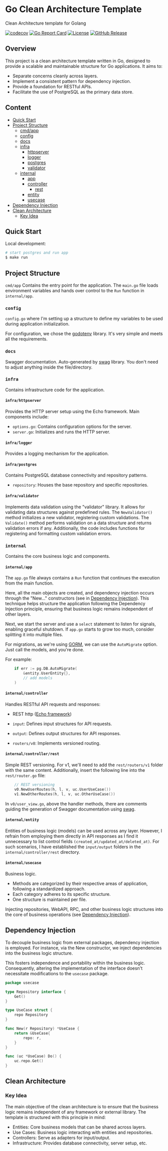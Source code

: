
# Go Clean Architecture Template

Clean Architecture template for Golang

[![codecov](https://codecov.io/gh/DeSouzaRafael/go-clean-architecture-template/branch/main/graph/badge.svg?token=PNP58LYNPA)](https://codecov.io/gh/DeSouzaRafael/go-clean-architecture-template)
[![Go Report Card](https://goreportcard.com/badge/github.com/DeSouzaRafael/go-clean-architecture-template)](https://goreportcard.com/report/github.com/DeSouzaRafael/go-clean-architecture-template)
[![License](https://img.shields.io/github/license/evrone/go-clean-template.svg)](https://github.com/DeSouzaRafael/go-clean-architecture-template/blob/main/LICENSE)
[![GitHub Release](https://img.shields.io/github/v/release/DeSouzaRafael/go-clean-architecture-template)](https://github.com/DeSouzaRafael/go-clean-architecture-template/releases/)

## Overview

This project is a clean architecture template written in Go, designed to provide a scalable and maintainable structure for Go applications. It aims to:
- Separate concerns cleanly across layers.
- Implement a consistent pattern for dependency injection.
- Provide a foundation for RESTful APIs.
- Facilitate the use of PostgreSQL as the primary data store.

## Content
- [Quick Start](#quick-start)
- [Project Structure](#project-structure)
  - [cmd/app](#cmdapp)
  - [config](#config)
  - [docs](#docs)
  - [infra](#infra)
    - [httpserver](#infrahttpserver)
    - [logger](#infralogger)
    - [postgres](#infrapostgres)
    - [validator](#infravalidator)
  - [internal](#internal)
    - [app](#internalapp)
    - [controller](#internalcontroller)
      - [rest](#internalcontrollerrest)
    - [entity](#internalentity)
    - [usecase](#internalusecase)
- [Dependency Injection](#dependency-injection)
- [Clean Architecture](#clean-architecture)
  - [Key Idea](#key-idea)

## Quick Start
Local development:
```sh
# start postgres and run app
$ make run
```

## Project Structure
`cmd/app`
Contains the entry point for the application. The `main.go` file loads environment variables and hands over control to the `Run` function in `internal/app`.

### `config`
`config.go` where I'm setting up a structure to define my variables to be used during application initialization.

For configuration, we chose the [godotenv](https://github.com/joho/godotenv) library. It's very simple and meets all the requirements.

### `docs`
Swagger documentation. Auto-generated by [swag](https://github.com/swaggo/swag) library.
You don't need to adjust anything inside the file/directory.

### `infra`
Contains infrastructure code for the application.

#### `infra/httpserver`
Provides the HTTP server setup using the Echo framework. Main components include:

- `options.go`: Contains configuration options for the server.
- `server.go`: Initializes and runs the HTTP server.

#### `infra/logger`
Provides a logging mechanism for the application.

#### `infra/postgres`
Contains PostgreSQL database connectivity and repository patterns.

- `repository`: Houses the base repository and specific repositories.

#### `infra/validator`
Implements data validation using the "validator" library.
It allows for validating data structures against predefined rules. The `NewValidator()` method initializes a new validator, registering custom validations. The `Validate()` method performs validation on a data structure and returns validation errors if any. Additionally, the code includes functions for registering and formatting custom validation errors.

### `internal`
Contains the core business logic and components.

#### `internal/app`
The `app.go` file always contains a `Run` function that continues the execution from the main function.

Here, all the main objects are created, and dependency injection occurs through the "New..." constructors (see in [Dependency Injection](#dependency-injection)). 
This technique helps structure the application following the Dependency Injection principle, ensuring that business logic remains independent of other layers.

Next, we start the server and use a `select` statement to listen for signals, enabling graceful shutdown. If `app.go` starts to grow too much, consider splitting it into multiple files.

For migrations, as we're using [GORM](https://gorm.io/), we can use the `AutoMigrate` option. Just call the models, and you're done.

For example:

```go
	if err := pg.DB.AutoMigrate(
		&entity.UserEntity{},
		// add models
	)
```

#### `internal/controller`
Handles RESTful API requests and responses:
- REST http ([Echo framework](https://echo.labstack.com/))

- `input`: Defines input structures for API requests.
- `output`: Defines output structures for API responses.
- `routers/v0`: Implements versioned routing.

#### `internal/controller/rest`
Simple REST versioning.
For v1, we'll need to add the `rest/routers/v1` folder with the same content. 
Additionally, insert the following line into the `rest/router.go` file:
```go
	// REST versioning
	v0.NewUserRoutes(h, l, v, uc.UserUseCase())
	v1.NewOtherRoutes(h, l, v, uc.OtherUseCase())
```

In `v0/user_view.go`, above the handler methods, there are comments guiding the generation of Swagger documentation using [swag](https://github.com/swaggo/swag).

#### `internal/entity`
Entities of business logic (models) can be used across any layer. 
However, I refrain from employing them directly in API responses as I find it unnecessary to list control fields `(created_at/updated_at/deleted_at)`.
For such scenarios, I have established the `input/output` folders in the `internal/controller/rest` directory.

#### `internal/usecase`
Business logic.
- Methods are categorized by their respective areas of application, following a standardized approach.
- Each category adheres to its specific structure.
- One structure is maintained per file.

Injecting repositories, WebAPI, RPC, and other business logic structures into the core of business operations
(see [Dependency Injection](#dependency-injection)).

## Dependency Injection
To decouple business logic from external packages, dependency injection is employed.
For instance, via the New constructor, we inject dependencies into the business logic structure.

This fosters independence and portability within the business logic. Consequently, altering the implementation of the interface doesn't necessitate modifications to the `usecase` package.

```go
package usecase

type Repository interface {
    Get()
}

type UseCase struct {
    repo Repository
}

func New(r Repository) *UseCase {
    return &UseCase{
        repo: r,
    }
}

func (uc *UseCase) Do() {
    uc.repo.Get()
}
```

## Clean Architecture

### Key Idea
The main objective of the clean architecture is to ensure that the business logic remains independent of any framework or external library. The template is structured with this principle in mind:

 - Entities: Core business models that can be shared across layers.
 - Use Cases: Business logic interacting with entities and repositories.
 - Controllers: Serve as adapters for input/output.
 - Infrastructure: Provides database connectivity, server setup, etc.
